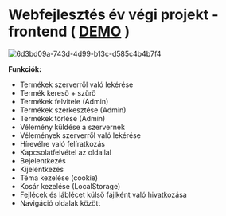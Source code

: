 # Webfejlesztés év végi projekt - frontend ( [DEMO](https://vellt.github.io/helloshop-frontend/index.html) )

![6d3bd09a-743d-4d99-b13c-d585c4b4b7f4](https://github.com/user-attachments/assets/48ffd827-72b5-4cbc-bae5-a547d67e386f)

**Funkciók:**
- Termékek szerverről való lekérése
- Termék kereső + szűrő
- Termékek felvitele (Admin)
- Termékek szerkesztése (Admin)
- Termékek törlése (Admin)
- Vélemény küldése a szervernek
- Vélemények szerverről való lekérése
- Hírevélre való felíratkozás
- Kapcsolatfelvétel az oldallal
- Bejelentkezés
- Kijelentkezés
- Téma kezelése (cookie)
- Kosár kezelése (LocalStorage)
- Fejlécek és láblécet külső fájlként való hivatkozása
- Navigáció oldalak között

